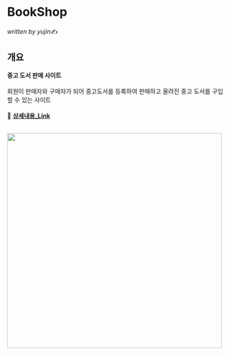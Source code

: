# BookShop
*written by yujin*✍
<br/>
## 개요

**중고 도서 판매 사이트**<br><br>
회원이 판매자와 구매자가 되어 중고도서를 등록하여 판매하고 올려진 중고 도서를 구입할 수 있는 사이트<br><br>
📌 **[상세내용_Link](https://www.notion.so/UNIQUE-BOOK-d105e14270cc4f629a4688ff24bdee59)**

<br/>

<img src="https://user-images.githubusercontent.com/46274903/104085901-48824100-5296-11eb-87b5-bf0302058fcf.png" width=""  height="500">

